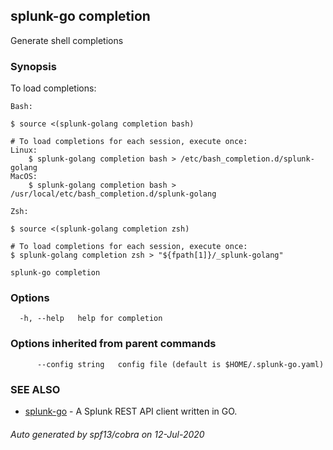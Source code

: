## splunk-go completion

Generate shell completions

### Synopsis

To load completions:

	Bash:
	
	$ source <(splunk-golang completion bash)
	
	# To load completions for each session, execute once:
	Linux:
		$ splunk-golang completion bash > /etc/bash_completion.d/splunk-golang
	MacOS:
		$ splunk-golang completion bash > /usr/local/etc/bash_completion.d/splunk-golang
	
	Zsh:
	
	$ source <(splunk-golang completion zsh)
	
	# To load completions for each session, execute once:
	$ splunk-golang completion zsh > "${fpath[1]}/_splunk-golang"
	

```
splunk-go completion
```

### Options

```
  -h, --help   help for completion
```

### Options inherited from parent commands

```
      --config string   config file (default is $HOME/.splunk-go.yaml)
```

### SEE ALSO

* [splunk-go](splunk-go.md)	 - A Splunk REST API client written in GO.

###### Auto generated by spf13/cobra on 12-Jul-2020
